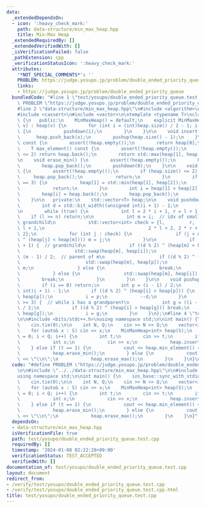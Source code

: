 ```yaml
---
data:
  _extendedDependsOn:
  - icon: ':heavy_check_mark:'
    path: data-structure/min_max_heap.hpp
    title: Min-Max Heap
  _extendedRequiredBy: []
  _extendedVerifiedWith: []
  _isVerificationFailed: false
  _pathExtension: cpp
  _verificationStatusIcon: ':heavy_check_mark:'
  attributes:
    '*NOT_SPECIAL_COMMENTS*': ''
    PROBLEM: https://judge.yosupo.jp/problem/double_ended_priority_queue
    links:
    - https://judge.yosupo.jp/problem/double_ended_priority_queue
  bundledCode: "#line 1 \"test/yosupo/double_ended_priority_queue.test.cpp\"\n#define\
    \ PROBLEM \"https://judge.yosupo.jp/problem/double_ended_priority_queue\"\n\n\
    #line 2 \"data-structure/min_max_heap.hpp\"\n#include <algorithm>\n#include <bit>\n\
    #include <cassert>\n#include <vector>\n\ntemplate <typename T>\nclass MinMaxHeap\
    \ {\n   public:\n    MinMaxHeap() = default;\n    explicit MinMaxHeap(const std::vector<T>&\
    \ v) : heap(v) {\n        for (int i = (int)heap.size() / 2 - 1; i >= 0; --i)\
    \ {\n            pushdown(i);\n        }\n    }\n\n    void insert(T x) {\n  \
    \      heap.push_back(x);\n        pushup(heap.size() - 1);\n    }\n\n    T min_element()\
    \ const {\n        assert(!heap.empty());\n        return heap[0];\n    }\n\n\
    \    T max_element() const {\n        assert(!heap.empty());\n        if (heap.size()\
    \ <= 2) return heap.back();\n        return std::max(heap[1], heap[2]);\n    }\n\
    \n    void erase_min() {\n        assert(!heap.empty());\n        heap[0] = heap.back();\n\
    \        heap.pop_back();\n        pushdown(0);\n    }\n\n    void erase_max()\
    \ {\n        assert(!heap.empty());\n        if (heap.size() <= 2) {\n       \
    \     heap.pop_back();\n            return;\n        }\n        if (heap.size()\
    \ == 3) {\n            heap[1] = std::min(heap[1], heap[2]);\n            heap.pop_back();\n\
    \            return;\n        }\n        int i = heap[1] > heap[2] ? 1 : 2;\n\
    \        heap[i] = heap.back();\n        heap.pop_back();\n        pushdown(i);\n\
    \    }\n\n   private:\n    std::vector<T> heap;\n\n    void pushdown(int i) {\n\
    \        int d = std::bit_width((unsigned int)i + 1) - 1;\n        int n = heap.size();\n\
    \n        while (true) {\n            int l = 2 * i + 1, r = l + 1;\n        \
    \    if (l >= n) return;\n\n            int m = i;  // idx of smallest child or\
    \ grandchild\n            std::vector<int> check = {l,         r,         2 *\
    \ l + 1,\n                                      2 * l + 2, 2 * r + 1, 2 * r +\
    \ 2};\n            for (int j : check) {\n                if (j < n && ((d % 2)\
    \ ^ (heap[j] < heap[m]))) m = j;\n            }\n\n            if (m >= 2 * l\
    \ + 1) {  // grandchild\n                if ((d % 2) ^ (heap[m] < heap[i])) {\n\
    \                    std::swap(heap[m], heap[i]);\n                    int p =\
    \ (m - 1) / 2;  // parent of m\n                    if ((d % 2) ^ (heap[m] > heap[p]))\n\
    \                        std::swap(heap[m], heap[p]);\n                    i =\
    \ m;\n                } else {\n                    break;\n                }\n\
    \            } else {\n                std::swap(heap[m], heap[i]);\n        \
    \        break;\n            }\n        }\n    }\n\n    void pushup(int i) {\n\
    \        if (i == 0) return;\n        int p = (i - 1) / 2;\n        int d = std::bit_width((unsigned\
    \ int)i + 1) - 1;\n        if ((d % 2) ^ (heap[i] > heap[p])) {\n            std::swap(heap[i],\
    \ heap[p]);\n            i = p;\n            --d;\n        }\n        while (i\
    \ >= 3) {  // while i has a grandparent\n            int g = ((i - 1) / 2 - 1)\
    \ / 2;\n            if ((d % 2) ^ (heap[i] > heap[g])) break;\n            std::swap(heap[i],\
    \ heap[g]);\n            i = g;\n        }\n    }\n};\n#line 4 \"test/yosupo/double_ended_priority_queue.test.cpp\"\
    \n\n#include <bits/stdc++.h>\nusing namespace std;\n\nint main() {\n    ios_base::sync_with_stdio(false);\n\
    \    cin.tie(0);\n\n    int N, Q;\n    cin >> N >> Q;\n    vector<int> S(N);\n\
    \    for (auto& x : S) cin >> x;\n    MinMaxHeap<int> heap(S);\n    for (int i\
    \ = 0; i < Q; i++) {\n        int t;\n        cin >> t;\n        if (t == 0) {\n\
    \            int x;\n            cin >> x;\n            heap.insert(x);\n    \
    \    } else if (t == 1) {\n            cout << heap.min_element() << \"\\n\";\n\
    \            heap.erase_min();\n        } else {\n            cout << heap.max_element()\
    \ << \"\\n\";\n            heap.erase_max();\n        }\n    }\n}\n"
  code: "#define PROBLEM \"https://judge.yosupo.jp/problem/double_ended_priority_queue\"\
    \n\n#include \"../../data-structure/min_max_heap.hpp\"\n\n#include <bits/stdc++.h>\n\
    using namespace std;\n\nint main() {\n    ios_base::sync_with_stdio(false);\n\
    \    cin.tie(0);\n\n    int N, Q;\n    cin >> N >> Q;\n    vector<int> S(N);\n\
    \    for (auto& x : S) cin >> x;\n    MinMaxHeap<int> heap(S);\n    for (int i\
    \ = 0; i < Q; i++) {\n        int t;\n        cin >> t;\n        if (t == 0) {\n\
    \            int x;\n            cin >> x;\n            heap.insert(x);\n    \
    \    } else if (t == 1) {\n            cout << heap.min_element() << \"\\n\";\n\
    \            heap.erase_min();\n        } else {\n            cout << heap.max_element()\
    \ << \"\\n\";\n            heap.erase_max();\n        }\n    }\n}"
  dependsOn:
  - data-structure/min_max_heap.hpp
  isVerificationFile: true
  path: test/yosupo/double_ended_priority_queue.test.cpp
  requiredBy: []
  timestamp: '2024-01-08 02:22:28+09:00'
  verificationStatus: TEST_ACCEPTED
  verifiedWith: []
documentation_of: test/yosupo/double_ended_priority_queue.test.cpp
layout: document
redirect_from:
- /verify/test/yosupo/double_ended_priority_queue.test.cpp
- /verify/test/yosupo/double_ended_priority_queue.test.cpp.html
title: test/yosupo/double_ended_priority_queue.test.cpp
---
```

